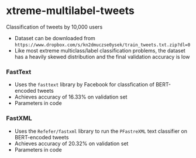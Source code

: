 # xtreme-multilabel-tweets
Classification of tweets by 10,000 users

* Dataset can be downloaded from `https://www.dropbox.com/s/kn2dmuczse0ysek/train_tweets.txt.zip?dl=0`
* Like most extreme multiclass/label classification problems, the dataset has a heavily skewed distribution and the final validation accuracy is low

### FastText
* Uses the `fasttext` library by Facebook for classfication of BERT-encoded tweets
* Achieves accuracy of 16.33% on validation set
* Parameters in code

### FastXML
* Uses the `Refefer/fastxml` library to run the `PFastreXML` text classifier on BERT-encoded tweets
* Achieves accuracy of 20.32% on validation set
* Parameters in code
